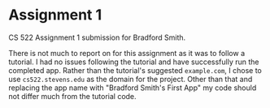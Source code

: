 # Assignment 1
CS 522 Assignment 1 submission for Bradford Smith.

There is not much to report on for this assignment as it was to follow a
tutorial.  I had no issues following the tutorial and have successfully run the
completed app. Rather than the tutorial's suggested `example.com`, I chose to
use `cs522.stevens.edu` as the domain for the project. Other than that and
replacing the app name with "Bradford Smith's First App" my code should not
differ much from the tutorial code.
